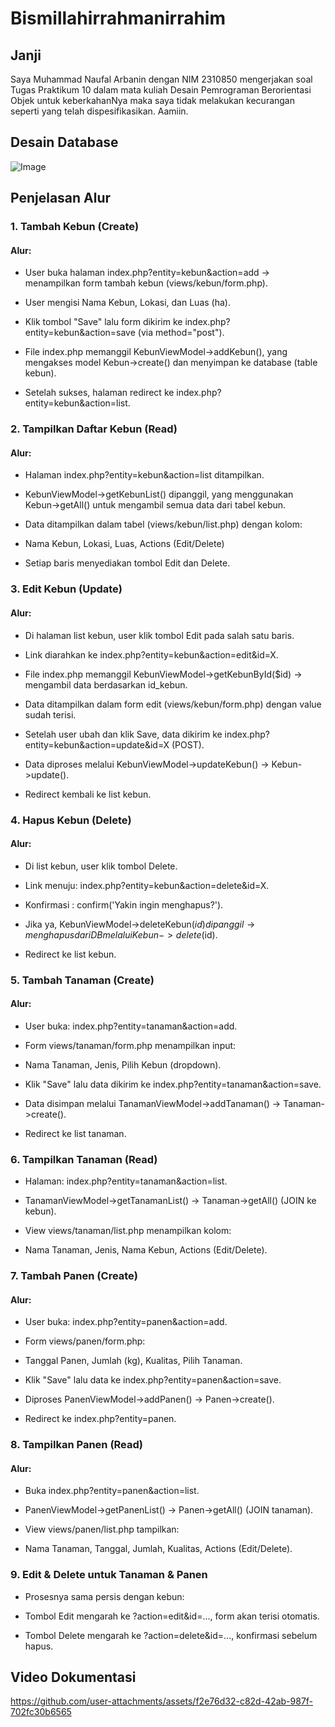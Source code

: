 # Bismillahirrahmanirrahim

## Janji
Saya Muhammad Naufal Arbanin dengan NIM 2310850 mengerjakan soal Tugas Praktikum 10 dalam mata kuliah Desain Pemrograman Berorientasi Objek untuk keberkahanNya maka saya tidak melakukan kecurangan seperti yang telah dispesifikasikan. Aamiin.

## Desain Database
![Image](https://github.com/user-attachments/assets/3fb13d3d-aafa-4c0e-90d3-997e96dd9258)

## Penjelasan Alur 
### 1. Tambah Kebun (Create)
#### Alur:
- User buka halaman index.php?entity=kebun&action=add → menampilkan form tambah kebun (views/kebun/form.php).

- User mengisi Nama Kebun, Lokasi, dan Luas (ha).

- Klik tombol "Save" lalu form dikirim ke index.php?entity=kebun&action=save (via method="post").

- File index.php memanggil KebunViewModel->addKebun(), yang mengakses model Kebun->create() dan menyimpan ke database (table kebun).

- Setelah sukses, halaman redirect ke index.php?entity=kebun&action=list.

### 2. Tampilkan Daftar Kebun (Read)
#### Alur:
- Halaman index.php?entity=kebun&action=list ditampilkan.

- KebunViewModel->getKebunList() dipanggil, yang menggunakan Kebun->getAll() untuk mengambil semua data dari tabel kebun.

- Data ditampilkan dalam tabel (views/kebun/list.php) dengan kolom:

- Nama Kebun, Lokasi, Luas, Actions (Edit/Delete)

- Setiap baris menyediakan tombol Edit dan Delete.

### 3. Edit Kebun (Update)
#### Alur:
- Di halaman list kebun, user klik tombol Edit pada salah satu baris.

- Link diarahkan ke index.php?entity=kebun&action=edit&id=X.

- File index.php memanggil KebunViewModel->getKebunById($id) → mengambil data berdasarkan id_kebun.

- Data ditampilkan dalam form edit (views/kebun/form.php) dengan value sudah terisi.

- Setelah user ubah dan klik Save, data dikirim ke index.php?entity=kebun&action=update&id=X (POST).

- Data diproses melalui KebunViewModel->updateKebun() → Kebun->update().

- Redirect kembali ke list kebun.

### 4. Hapus Kebun (Delete)
#### Alur:
- Di list kebun, user klik tombol Delete.

- Link menuju: index.php?entity=kebun&action=delete&id=X.

- Konfirmasi : confirm('Yakin ingin menghapus?').

- Jika ya, KebunViewModel->deleteKebun($id) dipanggil → menghapus dari DB melalui Kebun->delete($id).

- Redirect ke list kebun.

### 5. Tambah Tanaman (Create)
#### Alur:
- User buka: index.php?entity=tanaman&action=add.

- Form views/tanaman/form.php menampilkan input:

- Nama Tanaman, Jenis, Pilih Kebun (dropdown).

- Klik "Save" lalu data dikirim ke index.php?entity=tanaman&action=save.

- Data disimpan melalui TanamanViewModel->addTanaman() → Tanaman->create().

- Redirect ke list tanaman.

### 6. Tampilkan Tanaman (Read)
- Halaman: index.php?entity=tanaman&action=list.

- TanamanViewModel->getTanamanList() → Tanaman->getAll() (JOIN ke kebun).

- View views/tanaman/list.php menampilkan kolom:

- Nama Tanaman, Jenis, Nama Kebun, Actions (Edit/Delete).

### 7. Tambah Panen (Create)
#### Alur:
- User buka: index.php?entity=panen&action=add.

- Form views/panen/form.php:

- Tanggal Panen, Jumlah (kg), Kualitas, Pilih Tanaman.

- Klik "Save" lalu data ke index.php?entity=panen&action=save.

- Diproses PanenViewModel->addPanen() → Panen->create().

- Redirect ke index.php?entity=panen.

### 8. Tampilkan Panen (Read)
#### Alur:
- Buka index.php?entity=panen&action=list.

- PanenViewModel->getPanenList() → Panen->getAll() (JOIN tanaman).

- View views/panen/list.php tampilkan:

- Nama Tanaman, Tanggal, Jumlah, Kualitas, Actions (Edit/Delete).

### 9. Edit & Delete untuk Tanaman & Panen
- Prosesnya sama persis dengan kebun:

- Tombol Edit mengarah ke ?action=edit&id=..., form akan terisi otomatis.

- Tombol Delete mengarah ke ?action=delete&id=..., konfirmasi sebelum hapus.

## Video Dokumentasi
https://github.com/user-attachments/assets/f2e76d32-c82d-42ab-987f-702fc30b6565
